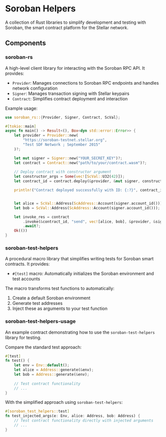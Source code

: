 # Soroban Helpers

A collection of Rust libraries to simplify development and testing with Soroban, the smart contract platform for the Stellar network.

## Components

### soroban-rs

A high-level client library for interacting with the Soroban RPC API. It provides:

- `Provider`: Manages connections to Soroban RPC endpoints and handles network configuration
- `Signer`: Manages transaction signing with Stellar keypairs
- `Contract`: Simplifies contract deployment and interaction

Example usage:

```rust
use soroban_rs::{Provider, Signer, Contract, ScVal};

#[tokio::main]
async fn main() -> Result<(), Box<dyn std::error::Error>> {
    let provider = Provider::new(
        "https://soroban-testnet.stellar.org",
        "Test SDF Network ; September 2015"
    )?;

    let mut signer = Signer::new("YOUR_SECRET_KEY")?;
    let contract = Contract::new("path/to/your/contract.wasm")?;
    
    // Deploy contract with constructor argument
    let constructor_args = Some(vec![ScVal::U32(42)]);
    let contract_id = contract.deploy(&provider, &mut signer, constructor_args).await?;

    println!("Contract deployed successfully with ID: {:?}", contract_id);


    let alice = ScVal::Address(ScAddress::Account(signer.account_id()));
    let bob = ScVal::Address(ScAddress::Account(signer.account_id()));

    let invoke_res = contract
        .invoke(&contract_id, "send", vec![alice, bob], &provider, &signer)
        .await?;
    Ok(())
}
```

### soroban-test-helpers

A procedural macro library that simplifies writing tests for Soroban smart contracts. It provides:

- `#[test]` macro: Automatically initializes the Soroban environment and test accounts

The macro transforms test functions to automatically:
1. Create a default Soroban environment
2. Generate test addresses
3. Inject these as arguments to your test function

### soroban-test-helpers-usage

An example contract demonstrating how to use the `soroban-test-helpers` library for testing.

Compare the standard test approach:

```rust
#[test]
fn test() {
    let env = Env::default();
    let alice = Address::generate(&env);
    let bob = Address::generate(&env);
    
    // Test contract functionality
    // ...
}
```

With the simplified approach using `soroban-test-helpers`:

```rust
#[soroban_test_helpers::test]
fn test_injected_args(e: Env, alice: Address, bob: Address) {
    // Test contract functionality directly with injected arguments
    // ...
}
```
